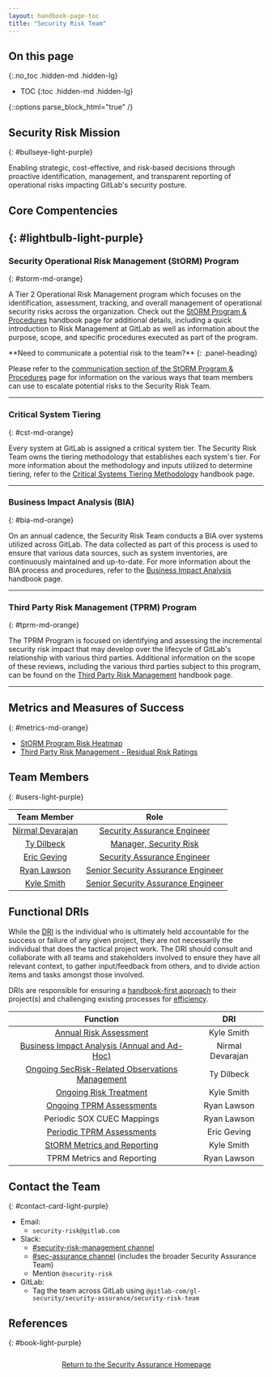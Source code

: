 ```yaml
---
layout: handbook-page-toc
title: "Security Risk Team"
---
```


## On this page
{:.no_toc .hidden-md .hidden-lg}

- TOC
{:toc .hidden-md .hidden-lg}

<!--HTML Parser Markup-->
{::options parse_block_html="true" /}

## <i class="fas fa-bullseye" style="color:rgb(110,73,203)" aria-hidden="true"></i> Security Risk Mission
{: #bullseye-light-purple}

Enabling strategic, cost-effective, and risk-based decisions through proactive identification, management, and transparent reporting of operational risks impacting GitLab's security posture.

## <i class="far fa-lightbulb" style="color:rgb(110,73,203)" aria-hidden="true"></i> Core Compentencies
{: #lightbulb-light-purple}
----

### <i class="fas fa-shield-alt" style="color:rgb(253,109,38)" aria-hidden="true"></i> Security Operational Risk Management (StORM) Program
{: #storm-md-orange}

A Tier 2 Operational Risk Management program which focuses on the identification, assessment, tracking, and overall management of operational security risks across the organization. Check out the [StORM Program & Procedures](/handbook/security/security-assurance/security-risk/storm-program/index.html) handbook page for additional details, including a quick introduction to Risk Management at GitLab as well as information about the purpose, scope, and specific procedures executed as part of the program. 


<div class="panel panel-gitlab-orange">
**Need to communicate a potential risk to the team?**
{: .panel-heading}
<div class="panel-body">

Please refer to the [communication section of the StORM Program & Procedures](/handbook/security/security-assurance/security-risk/storm-program/index.html#communication-of-risks-to-the-security-risk-team) page for information on the various ways that team members can use to escalate potential risks to the Security Risk Team.

</div>
</div>

----

### <i class="fas fa-search" style="color:rgb(253,109,38)" aria-hidden="true"></i> Critical System Tiering
{: #cst-md-orange}

Every system at GitLab is assigned a critical system tier. The Security Risk Team owns the tiering methodology that establishes each system's tier. For more information about the methodology and inputs utilized to determine tiering, refer to the [Critical Systems Tiering Methodology](/handbook/security/security-assurance/security-risk/storm-program/critical-systems.html) handbook page.

----

### <i class="fas fa-exclamation-triangle" style="color:rgb(253,109,38)" aria-hidden="true"></i> Business Impact Analysis (BIA)
{: #bia-md-orange}

On an annual cadence, the Security Risk Team conducts a BIA over systems utilized across GitLab. The data collected as part of this process is used to ensure that various data sources, such as system inventories, are continuously maintained and up-to-date. For more information about the BIA process and procedures, refer to the [Business Impact Analysis](/handbook/security/security-assurance/security-risk/storm-program/business-impact-analysis.html) handbook page.

----

### <i class="fas fa-hands-helping" style="color:rgb(253,109,38)" aria-hidden="true"></i> Third Party Risk Management (TPRM) Program
{: #tprm-md-orange}

The TPRM Program is focused on identifying and assessing the incremental security risk impact that may develop over the lifecycle of GitLab's relationship with various third parties. Additional information on the scope of these reviews, including the various third parties subject to this program, can be found on the [Third Party Risk Management](/handbook/security/security-assurance/security-risk/third-party-risk-management.html) handbook page.

----
## <i class="fas fa-tasks" style="color:rgb(253,109,38)" aria-hidden="true"></i> Metrics and Measures of Success
{: #metrics-md-orange}

- [StORM Program Risk Heatmap](/handbook/security/performance-indicators/#operational-security-risk-management-tier-2-risks)
- [Third Party Risk Management - Residual Risk Ratings](https://about.gitlab.com/handbook/security/performance-indicators/#third-party-risk-management)

## <i class="fas fa-users" style="color:rgb(110,73,203)" aria-hidden="true"></i> Team Members
{: #users-light-purple}

|Team Member|Role|
|:----------:|:----------:|
|[Nirmal Devarajan](https://gitlab.com/ndevarajan)|[Security Assurance Engineer](https://about.gitlab.com/job-families/security/security-risk/#security-risk-engineer-intermediate)|
|[Ty Dilbeck](https://gitlab.com/tdilbeck)|[Manager, Security Risk](https://about.gitlab.com/job-families/security/security-risk/#manager-security-risk)|
|[Eric Geving](https://gitlab.com/ericgeving)|[Security Assurance Engineer](https://about.gitlab.com/job-families/security/security-risk/#security-risk-engineer-intermediate)|
|[Ryan Lawson](https://gitlab.com/rlawson1)|[Senior Security Assurance Engineer](https://about.gitlab.com/job-families/security/security-risk/#senior-security-risk-engineer)|
|[Kyle Smith](https://gitlab.com/kylesmith2)|[Senior Security Assurance Engineer](https://about.gitlab.com/job-families/security/security-risk/#senior-security-risk-engineer)|

## Functional DRIs

While the [DRI](https://about.gitlab.com/handbook/people-group/directly-responsible-individuals/#characteristics-of-a-project-dri) is the individual who is ultimately held accountable for the success or failure of any given project, they are not necessarily the individual that does the tactical project work. The DRI should consult and collaborate with all teams and stakeholders involved to ensure they have all relevant context, to gather input/feedback from others, and to divide action items and tasks amongst those involved.

DRIs are responsible for ensuring a [handbook-first approach](https://about.gitlab.com/company/culture/all-remote/handbook-first-documentation/) to their project(s) and challenging existing processes for [efficiency](https://about.gitlab.com/handbook/values/#efficiency).

|Function	|DRI|
|:----------:|:----------:|
|[Annual Risk Assessment](https://about.gitlab.com/handbook/security/security-assurance/security-risk/storm-program/#storm-procedures)	|Kyle Smith|
|[Business Impact Analysis (Annual and Ad-Hoc)](https://about.gitlab.com/handbook/security/security-assurance/security-risk/storm-program/business-impact-analysis.html)	|Nirmal Devarajan|
|[Ongoing SecRisk-Related Observations Management](https://about.gitlab.com/handbook/security/security-assurance/observation-management-procedure.html#introduction-to-observation-management-at-gitlab)	|Ty Dilbeck|
|[Ongoing Risk Treatment](https://about.gitlab.com/handbook/security/security-assurance/security-risk/storm-program/#storm-procedures)	|Kyle Smith|
|[Ongoing TPRM Assessments](https://about.gitlab.com/handbook/security/security-assurance/security-risk/third-party-risk-management.html)	|Ryan Lawson|
|Periodic SOX CUEC Mappings	|Ryan Lawson|
|[Periodic TPRM Assessments](https://about.gitlab.com/handbook/security/security-assurance/security-risk/third-party-risk-management.html)	|Eric Geving|
|[StORM Metrics and Reporting](https://about.gitlab.com/handbook/security/security-assurance/security-risk/storm-program/#step-5-annual-storm-reports)	|Kyle Smith|
|TPRM Metrics and Reporting	|Ryan Lawson|

## <i class="fas fa-id-card" style="color:rgb(110,73,203)" aria-hidden="true"></i> Contact the Team
{: #contact-card-light-purple}

- <i class="fas fa-envelope fa-fw" style="color:rgb(219,59,33)" aria-hidden="true"></i> Email: 
   - `security-risk@gitlab.com`
- <i class="fab fa-slack fa-fw" style="color:rgb(219,59,33)" aria-hidden="true"></i> Slack: 
   - [#security-risk-management channel](https://gitlab.slack.com/archives/C01EKDNRVFD)
   - [#sec-assurance channel](https://gitlab.slack.com/archives/C0129P7DW75) (includes the broader Security Assurance Team)
   - Mention `@security-risk`
- <i class="fab fa-gitlab fa-fw" style="color:rgb(219,59,33)" aria-hidden="true"></i> GitLab:
   - Tag the team across GitLab using `@gitlab-com/gl-security/security-assurance/security-risk-team`

## <i class="fas fa-book" style="color:rgb(110,73,203)" aria-hidden="true"></i> References
{: #book-light-purple}

<div class="flex-row" markdown="0" style="height:40px">
    <a href="https://about.gitlab.com/handbook/security/security-assurance/#" class="btn btn-purple-inv" style="width:100%;height:100%;margin:1px;display:flex;justify-content:center;align-items:center;">Return to the Security Assurance Homepage</a>
</div> 
